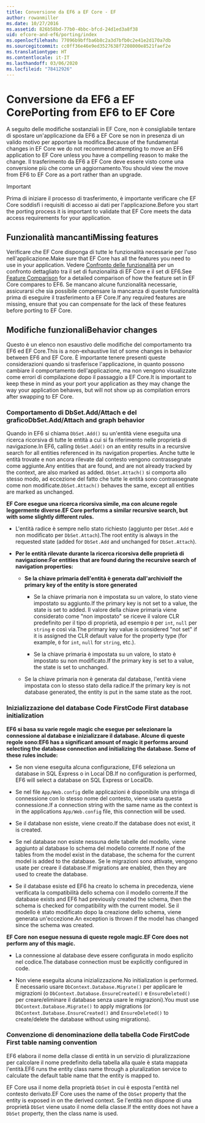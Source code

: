 ```yaml
---
title: Conversione da EF6 a EF Core - EF
author: rowanmiller
ms.date: 10/27/2016
ms.assetid: 826b58bd-77b0-4bbc-bfcd-24d1ed3a8f38
uid: efcore-and-ef6/porting/index
ms.openlocfilehash: 77096b9bffba6b8c2a3d7bfb0c2e41e2d170a7db
ms.sourcegitcommit: cc0ff36e46e9ed3527638f7208000e8521faef2e
ms.translationtype: HT
ms.contentlocale: it-IT
ms.lasthandoff: 03/06/2020
ms.locfileid: "78412926"
---
```

# <a name="porting-from-ef6-to-ef-core"></a><span data-ttu-id="2eaa8-102">Conversione da EF6 a EF Core</span><span class="sxs-lookup"><span data-stu-id="2eaa8-102">Porting from EF6 to EF Core</span></span>

<span data-ttu-id="2eaa8-103">A seguito delle modifiche sostanziali in EF Core, non è consigliabile tentare di spostare un'applicazione da EF6 a EF Core se non in presenza di un valido motivo per apportare la modifica.</span><span class="sxs-lookup"><span data-stu-id="2eaa8-103">Because of the fundamental changes in EF Core we do not recommend attempting to move an EF6 application to EF Core unless you have a compelling reason to make the change.</span></span>
<span data-ttu-id="2eaa8-104">Il trasferimento da EF6 a EF Core deve essere visto come una conversione più che come un aggiornamento.</span><span class="sxs-lookup"><span data-stu-id="2eaa8-104">You should view the move from EF6 to EF Core as a port rather than an upgrade.</span></span>

> [!IMPORTANT]
> <span data-ttu-id="2eaa8-105">Prima di iniziare il processo di trasferimento, è importante verificare che EF Core soddisfi i requisiti di accesso ai dati per l'applicazione.</span><span class="sxs-lookup"><span data-stu-id="2eaa8-105">Before you start the porting process it is important to validate that EF Core meets the data access requirements for your application.</span></span>

## <a name="missing-features"></a><span data-ttu-id="2eaa8-106">Funzionalità mancanti</span><span class="sxs-lookup"><span data-stu-id="2eaa8-106">Missing features</span></span>

<span data-ttu-id="2eaa8-107">Verificare che EF Core disponga di tutte le funzionalità necessarie per l'uso nell'applicazione.</span><span class="sxs-lookup"><span data-stu-id="2eaa8-107">Make sure that EF Core has all the features you need to use in your application.</span></span> <span data-ttu-id="2eaa8-108">Vedere [Confronto delle funzionalità](xref:efcore-and-ef6/index) per un confronto dettagliato tra il set di funzionalità di EF Core e il set di EF6.</span><span class="sxs-lookup"><span data-stu-id="2eaa8-108">See [Feature Comparison](xref:efcore-and-ef6/index) for a detailed comparison of how the feature set in EF Core compares to EF6.</span></span> <span data-ttu-id="2eaa8-109">Se mancano alcune funzionalità necessarie, assicurarsi che sia possibile compensare la mancanza di queste funzionalità prima di eseguire il trasferimento a EF Core.</span><span class="sxs-lookup"><span data-stu-id="2eaa8-109">If any required features are missing, ensure that you can compensate for the lack of these features before porting to EF Core.</span></span>

## <a name="behavior-changes"></a><span data-ttu-id="2eaa8-110">Modifiche funzionali</span><span class="sxs-lookup"><span data-stu-id="2eaa8-110">Behavior changes</span></span>

<span data-ttu-id="2eaa8-111">Questo è un elenco non esaustivo delle modifiche del comportamento tra EF6 ed EF Core.</span><span class="sxs-lookup"><span data-stu-id="2eaa8-111">This is a non-exhaustive list of some changes in behavior between EF6 and EF Core.</span></span> <span data-ttu-id="2eaa8-112">È importante tenere presenti queste considerazioni quando si trasferisce l'applicazione, in quanto possono cambiare il comportamento dell'applicazione, ma non vengono visualizzate come errori di compilazione dopo il passaggio a EF Core.</span><span class="sxs-lookup"><span data-stu-id="2eaa8-112">It is important to keep these in mind as your port your application as they may change the way your application behaves, but will not show up as compilation errors after swapping to EF Core.</span></span>

### <a name="dbsetaddattach-and-graph-behavior"></a><span data-ttu-id="2eaa8-113">Comportamento di DbSet.Add/Attach e del grafico</span><span class="sxs-lookup"><span data-stu-id="2eaa8-113">DbSet.Add/Attach and graph behavior</span></span>

<span data-ttu-id="2eaa8-114">Quando in EF6 si chiama `DbSet.Add()` su un'entità viene eseguita una ricerca ricorsiva di tutte le entità a cui si fa riferimento nelle proprietà di navigazione.</span><span class="sxs-lookup"><span data-stu-id="2eaa8-114">In EF6, calling `DbSet.Add()` on an entity results in a recursive search for all entities referenced in its navigation properties.</span></span> <span data-ttu-id="2eaa8-115">Anche tutte le entità trovate e non ancora rilevate dal contesto vengono contrassegnate come aggiunte.</span><span class="sxs-lookup"><span data-stu-id="2eaa8-115">Any entities that are found, and are not already tracked by the context, are also marked as added.</span></span> <span data-ttu-id="2eaa8-116">`DbSet.Attach()` si comporta allo stesso modo, ad eccezione del fatto che tutte le entità sono contrassegnate come non modificate.</span><span class="sxs-lookup"><span data-stu-id="2eaa8-116">`DbSet.Attach()` behaves the same, except all entities are marked as unchanged.</span></span>

<span data-ttu-id="2eaa8-117">**EF Core esegue una ricerca ricorsiva simile, ma con alcune regole leggermente diverse.**</span><span class="sxs-lookup"><span data-stu-id="2eaa8-117">**EF Core performs a similar recursive search, but with some slightly different rules.**</span></span>

*  <span data-ttu-id="2eaa8-118">L'entità radice è sempre nello stato richiesto (aggiunto per `DbSet.Add` e non modificato per `DbSet.Attach`).</span><span class="sxs-lookup"><span data-stu-id="2eaa8-118">The root entity is always in the requested state (added for `DbSet.Add` and unchanged for `DbSet.Attach`).</span></span>

*  <span data-ttu-id="2eaa8-119">**Per le entità rilevate durante la ricerca ricorsiva delle proprietà di navigazione:**</span><span class="sxs-lookup"><span data-stu-id="2eaa8-119">**For entities that are found during the recursive search of navigation properties:**</span></span>

    *  <span data-ttu-id="2eaa8-120">**Se la chiave primaria dell'entità è generata dall'archivio**</span><span class="sxs-lookup"><span data-stu-id="2eaa8-120">**If the primary key of the entity is store generated**</span></span>

        * <span data-ttu-id="2eaa8-121">Se la chiave primaria non è impostata su un valore, lo stato viene impostato su aggiunto.</span><span class="sxs-lookup"><span data-stu-id="2eaa8-121">If the primary key is not set to a value, the state is set to added.</span></span> <span data-ttu-id="2eaa8-122">Il valore della chiave primaria viene considerato come "non impostato" se riceve il valore CLR predefinito per il tipo di proprietà, ad esempio `0` per `int`, `null` per `string` e così via.</span><span class="sxs-lookup"><span data-stu-id="2eaa8-122">The primary key value is considered "not set" if it is assigned the CLR default value for the property type (for example, `0` for `int`, `null` for `string`, etc.).</span></span>

        * <span data-ttu-id="2eaa8-123">Se la chiave primaria è impostata su un valore, lo stato è impostato su non modificato.</span><span class="sxs-lookup"><span data-stu-id="2eaa8-123">If the primary key is set to a value, the state is set to unchanged.</span></span>

    *  <span data-ttu-id="2eaa8-124">Se la chiave primaria non è generata dal database, l'entità viene impostata con lo stesso stato della radice.</span><span class="sxs-lookup"><span data-stu-id="2eaa8-124">If the primary key is not database generated, the entity is put in the same state as the root.</span></span>

### <a name="code-first-database-initialization"></a><span data-ttu-id="2eaa8-125">Inizializzazione del database Code First</span><span class="sxs-lookup"><span data-stu-id="2eaa8-125">Code First database initialization</span></span>

<span data-ttu-id="2eaa8-126">**EF6 si basa su varie regole magic che esegue per selezionare la connessione al database e inizializzare il database. Alcune di queste regole sono:**</span><span class="sxs-lookup"><span data-stu-id="2eaa8-126">**EF6 has a significant amount of magic it performs around selecting the database connection and initializing the database. Some of these rules include:**</span></span>

* <span data-ttu-id="2eaa8-127">Se non viene eseguita alcuna configurazione, EF6 seleziona un database in SQL Express o in Local DB.</span><span class="sxs-lookup"><span data-stu-id="2eaa8-127">If no configuration is performed, EF6 will select a database on SQL Express or LocalDb.</span></span>

* <span data-ttu-id="2eaa8-128">Se nel file `App/Web.config` delle applicazioni è disponibile una stringa di connessione con lo stesso nome del contesto, viene usata questa connessione.</span><span class="sxs-lookup"><span data-stu-id="2eaa8-128">If a connection string with the same name as the context is in the applications `App/Web.config` file, this connection will be used.</span></span>

* <span data-ttu-id="2eaa8-129">Se il database non esiste, viene creato.</span><span class="sxs-lookup"><span data-stu-id="2eaa8-129">If the database does not exist, it is created.</span></span>

* <span data-ttu-id="2eaa8-130">Se nel database non esiste nessuna delle tabelle del modello, viene aggiunto al database lo schema del modello corrente.</span><span class="sxs-lookup"><span data-stu-id="2eaa8-130">If none of the tables from the model exist in the database, the schema for the current model is added to the database.</span></span> <span data-ttu-id="2eaa8-131">Se le migrazioni sono attivate, vengono usate per creare il database.</span><span class="sxs-lookup"><span data-stu-id="2eaa8-131">If migrations are enabled, then they are used to create the database.</span></span>

* <span data-ttu-id="2eaa8-132">Se il database esiste ed EF6 ha creato lo schema in precedenza, viene verificata la compatibilità dello schema con il modello corrente.</span><span class="sxs-lookup"><span data-stu-id="2eaa8-132">If the database exists and EF6 had previously created the schema, then the schema is checked for compatibility with the current model.</span></span> <span data-ttu-id="2eaa8-133">Se il modello è stato modificato dopo la creazione dello schema, viene generata un'eccezione.</span><span class="sxs-lookup"><span data-stu-id="2eaa8-133">An exception is thrown if the model has changed since the schema was created.</span></span>

<span data-ttu-id="2eaa8-134">**EF Core non esegue nessuna di queste regole magic.**</span><span class="sxs-lookup"><span data-stu-id="2eaa8-134">**EF Core does not perform any of this magic.**</span></span>

* <span data-ttu-id="2eaa8-135">La connessione al database deve essere configurata in modo esplicito nel codice.</span><span class="sxs-lookup"><span data-stu-id="2eaa8-135">The database connection must be explicitly configured in code.</span></span>

* <span data-ttu-id="2eaa8-136">Non viene eseguita alcuna inizializzazione.</span><span class="sxs-lookup"><span data-stu-id="2eaa8-136">No initialization is performed.</span></span> <span data-ttu-id="2eaa8-137">È necessario usare `DbContext.Database.Migrate()` per applicare le migrazioni (o `DbContext.Database.EnsureCreated()` e `EnsureDeleted()` per creare/eliminare il database senza usare le migrazioni).</span><span class="sxs-lookup"><span data-stu-id="2eaa8-137">You must use `DbContext.Database.Migrate()` to apply migrations (or `DbContext.Database.EnsureCreated()` and `EnsureDeleted()` to create/delete the database without using migrations).</span></span>

### <a name="code-first-table-naming-convention"></a><span data-ttu-id="2eaa8-138">Convenzione di denominazione della tabella Code First</span><span class="sxs-lookup"><span data-stu-id="2eaa8-138">Code First table naming convention</span></span>

<span data-ttu-id="2eaa8-139">EF6 elabora il nome della classe di entità in un servizio di pluralizzazione per calcolare il nome predefinito della tabella alla quale è stata mappata l'entità.</span><span class="sxs-lookup"><span data-stu-id="2eaa8-139">EF6 runs the entity class name through a pluralization service to calculate the default table name that the entity is mapped to.</span></span>

<span data-ttu-id="2eaa8-140">EF Core usa il nome della proprietà `DbSet` in cui è esposta l'entità nel contesto derivato.</span><span class="sxs-lookup"><span data-stu-id="2eaa8-140">EF Core uses the name of the `DbSet` property that the entity is exposed in on the derived context.</span></span> <span data-ttu-id="2eaa8-141">Se l'entità non dispone di una proprietà `DbSet` viene usato il nome della classe.</span><span class="sxs-lookup"><span data-stu-id="2eaa8-141">If the entity does not have a `DbSet` property, then the class name is used.</span></span>
